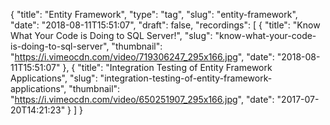 {
  "title": "Entity Framework",
  "type": "tag",
  "slug": "entity-framework",
  "date": "2018-08-11T15:51:07",
  "draft": false,
  "recordings": [
    {
      "title": "Know What Your Code is Doing to SQL Server!",
      "slug": "know-what-your-code-is-doing-to-sql-server",
      "thumbnail": "https://i.vimeocdn.com/video/719306247_295x166.jpg",
      "date": "2018-08-11T15:51:07"
    },
    {
      "title": "Integration Testing of Entity Framework Applications",
      "slug": "integration-testing-of-entity-framework-applications",
      "thumbnail": "https://i.vimeocdn.com/video/650251907_295x166.jpg",
      "date": "2017-07-20T14:21:23"
    }
  ]
}